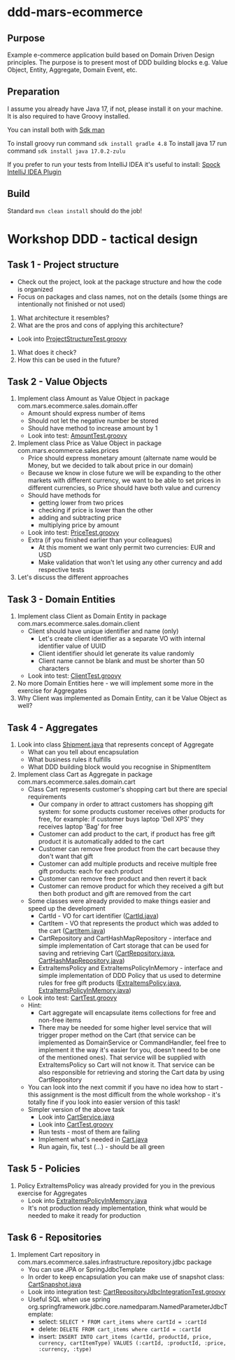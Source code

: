 # ddd-mars-ecommerce

## Purpose

Example e-commerce application build based on Domain Driven Design principles.
The purpose is to present most of DDD building blocks e.g. Value Object, Entity, Aggregate, Domain Event, etc.

## Preparation

I assume you already have Java 17, if not, please install it on your machine.
It is also required to have Groovy installed.

You can install both with [Sdk man](https://sdkman.io)

To install groovy run command `sdk install gradle 4.8`
To install java 17 run command `sdk install java 17.0.2-zulu`

If you prefer to run your tests from IntelliJ IDEA it's useful to install: [Spock IntelliJ IDEA Plugin](https://www.jetbrains.com/idea/guide/tutorials/writing-tests-with-spock/spock-intellij-plugin/)

## Build

Standard `mvn clean install` should do the job!

# Workshop DDD - tactical design

## Task 1 - Project structure

 - Check out the project, look at the package structure and how the code is organized
 - Focus on packages and class names, not on the details (some things are intentionally not finished or not used)

 1. What architecture it resembles?
 2. What are the pros and cons of applying this architecture?

 - Look into [ProjectStructureTest.groovy](src%2Ftest%2Fgroovy%2Fcom%2Fmars%2Fecommerce%2Fsales%2FProjectStructureTest.groovy)

 1. What does it check?
 2. How this can be used in the future?

## Task 2 - Value Objects

 1. Implement class Amount as Value Object in package com.mars.ecommerce.sales.domain.offer
    - Amount should express number of items
    - Should not let the negative number be stored
    - Should have method to increase amount by 1
    - Look into test: [AmountTest.groovy](src%2Ftest%2Fgroovy%2Fcom%2Fmars%2Fecommerce%2Fsales%2Fdomain%2Foffer%2FAmountTest.groovy)
 2. Implement class Price as Value Object in package com.mars.ecommerce.sales.prices
    - Price should express monetary amount (alternate name would be Money, but we decided to talk about price in our domain)
    - Because we know in close future we will be expanding to the other markets with different currency, we want to be able to set prices in different currencies, so Price should have both value and currency
    - Should have methods for
      - getting lower from two prices
      - checking if price is lower than the other
      - adding and subtracting price
      - multiplying price by amount
    - Look into test: [PriceTest.groovy](src%2Ftest%2Fgroovy%2Fcom%2Fmars%2Fecommerce%2Fsales%2Fdomain%2Fprices%2FPriceTest.groovy)
    - Extra (if you finished earlier than your colleagues)
      - At this moment we want only permit two currencies: EUR and USD
      - Make validation that won't let using any other currency and add respective tests
 3. Let's discuss the different approaches

## Task 3 - Domain Entities

 1. Implement class Client as Domain Entity in package com.mars.ecommerce.sales.domain.client
    - Client should have unique identifier and name (only)
      - Let's create client identifier as a separate VO with internal identifier value of UUID
      - Client identifier should let generate its value randomly
      - Client name cannot be blank and must be shorter than 50 characters
    - Look into test: [ClientTest.groovy](src%2Ftest%2Fgroovy%2Fcom%2Fmars%2Fecommerce%2Fsales%2Fdomain%2Fclient%2FClientTest.groovy)
 2. No more Domain Entities here - we will implement some more in the exercise for Aggregates
 3. Why Client was implemented as Domain Entity, can it be Value Object as well?

## Task 4 - Aggregates

 1. Look into class [Shipment.java](src%2Fmain%2Fjava%2Fcom%2Fmars%2Fecommerce%2Fshipping%2Fdomain%2Fwarehouse%2FShipment.java) that represents concept of Aggregate
    - What can you tell about encapsulation
    - What business rules it fulfills
    - What DDD building block would you recognise in ShipmentItem
 2. Implement class Cart as Aggregate in package com.mars.ecommerce.sales.domain.cart
    - Class Cart represents customer's shopping cart but there are special requirements
      - Our company in order to attract customers has shopping gift system: for some products customer receives other products for free, for example: if customer buys laptop 'Dell XPS' they receives laptop 'Bag' for free
      - Customer can add product to the cart, if product has free gift product it is automatically added to the cart
      - Customer can remove free product from the cart because they don't want that gift
      - Customer can add multiple products and receive multiple free gift products: each for each product
      - Customer can remove free product and then revert it back
      - Customer can remove product for which they received a gift but then both product and gift are removed from the cart
    - Some classes were already provided to make things easier and speed up the development
      - CartId - VO for cart identifier ([CartId.java](src%2Fmain%2Fjava%2Fcom%2Fmars%2Fecommerce%2Fsales%2Fdomain%2Fcart%2FCartId.java))
      - CartItem - VO that represents the product which was added to the cart ([CartItem.java](src%2Fmain%2Fjava%2Fcom%2Fmars%2Fecommerce%2Fsales%2Fdomain%2Fcart%2FCartItem.java))
      - CartRepository and CartHashMapRepository - interface and simple implementation of Cart storage that can be used for saving and retrieving Cart ([CartRepository.java](src%2Fmain%2Fjava%2Fcom%2Fmars%2Fecommerce%2Fsales%2Fdomain%2Fcart%2FCartRepository.java), [CartHashMapRepository.java](src%2Ftest%2Fgroovy%2Fcom%2Fmars%2Fecommerce%2Fsales%2Fdomain%2Fcart%2FCartHashMapRepository.java))
      - ExtraItemsPolicy and ExtraItemsPolicyInMemory - interface and simple implementation of DDD Policy that us used to determine rules for free gift products ([ExtraItemsPolicy.java](src%2Fmain%2Fjava%2Fcom%2Fmars%2Fecommerce%2Fsales%2Fdomain%2Fcart%2FExtraItemsPolicy.java), [ExtraItemsPolicyInMemory.java](src%2Fmain%2Fjava%2Fcom%2Fmars%2Fecommerce%2Fsales%2Finfrastructure%2Frepository%2Fhashmap%2FExtraItemsPolicyInMemory.java))
    - Look into test: [CartTest.groovy](src%2Ftest%2Fgroovy%2Fcom%2Fmars%2Fecommerce%2Fsales%2Fdomain%2Fcart%2FCartTest.groovy)
    - Hint:
      - Cart aggregate will encapsulate items collections for free and non-free items
      - There may be needed for some higher level service that will trigger proper method on the Cart (that service can be implemented as DomainService or CommandHandler, feel free to implement it the way it's easier for you, doesn't need to be one of the mentioned ones). That service will be supplied with ExtraItemsPolicy so Cart will not know it. That service can be also responsible for retrieving and storing the Cart data by using CartRepository
    - You can look into the next commit if you have no idea how to start - this assignment is the most difficult from the whole workshop - it's totally fine if you look into easier version of this task!
    - Simpler version of the above task
      - Look into [CartService.java](src%2Fmain%2Fjava%2Fcom%2Fmars%2Fecommerce%2Fsales%2Fdomain%2Fcart%2FCartService.java)
      - Look into [CartTest.groovy](src%2Ftest%2Fgroovy%2Fcom%2Fmars%2Fecommerce%2Fsales%2Fdomain%2Fcart%2FCartTest.groovy)
      - Run tests - most of them are failing
      - Implement what's needed in [Cart.java](src%2Fmain%2Fjava%2Fcom%2Fmars%2Fecommerce%2Fsales%2Fdomain%2Fcart%2FCart.java)
      - Run again, fix, test (...) - should be all green

## Task 5 - Policies

 1. Policy ExtraItemsPolicy was already provided for you in the previous exercise for Aggregates
    - Look into [ExtraItemsPolicyInMemory.java](src%2Fmain%2Fjava%2Fcom%2Fmars%2Fecommerce%2Fsales%2Finfrastructure%2Frepository%2Fhashmap%2FExtraItemsPolicyInMemory.java)
    - It's not production ready implementation, think what would be needed to make it ready for production

## Task 6 - Repositories

 1. Implement Cart repository in com.mars.ecommerce.sales.infrastructure.repository.jdbc package
    - You can use JPA or SpringJdbcTemplate
    - In order to keep encapsulation you can make use of snapshot class: [CartSnapshot.java](src%2Fmain%2Fjava%2Fcom%2Fmars%2Fecommerce%2Fsales%2Fdomain%2Fcart%2FCartSnapshot.java)
    - Look into integration test: [CartRepositoryJdbcIntegrationTest.groovy](src%2Ftest%2Fgroovy%2Fcom%2Fmars%2Fecommerce%2Fsales%2Finfrastructure%2Frepository%2Fjdbc%2FCartRepositoryJdbcIntegrationTest.groovy)
    - Useful SQL when use spring org.springframework.jdbc.core.namedparam.NamedParameterJdbcTemplate:
      - select: `SELECT * FROM cart_items where cartId = :cartId`
      - delete: `DELETE FROM cart_items where cartId = :cartId`
      - insert: `INSERT INTO cart_items (cartId, productId, price, currency, cartItemType) VALUES (:cartId, :productId, :price, :currency, :type)`
